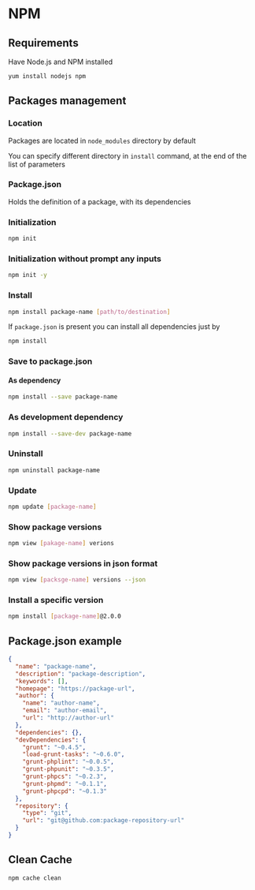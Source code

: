 # NPM

## Requirements

Have Node.js and NPM installed

```bash
yum install nodejs npm
```

## Packages management

### Location

Packages are located in `node_modules` directory by default

You can specify different directory in `install` command, at the end of the list of parameters

### Package.json

Holds the definition of a package, with its dependencies

### Initialization

```bash
npm init
```

### Initialization without prompt any inputs
```bash
npm init -y
```

### Install

```bash
npm install package-name [path/to/destination]
```

If `package.json` is present you can install all dependencies just by

```bash
npm install
```

### Save to package.json

#### As dependency

```bash
npm install --save package-name
```

### As development dependency

```bash
npm install --save-dev package-name
```

### Uninstall

```bash
npm uninstall package-name
```

### Update

```bash
npm update [package-name]
```

### Show package versions
```bash
npm view [pakage-name] verions
```

### Show package versions in json format
```bash
npm view [packsge-name] versions --json

```

### Install a specific version 
```bash
npm install [package-name]@2.0.0
```

## Package.json example

```json
{
  "name": "package-name",
  "description": "package-description",
  "keywords": [],
  "homepage": "https://package-url",
  "author": {
    "name": "author-name",
    "email": "author-email",
    "url": "http://author-url"
  },
  "dependencies": {},
  "devDependencies": {
    "grunt": "~0.4.5",
    "load-grunt-tasks": "~0.6.0",
    "grunt-phplint": "~0.0.5",
    "grunt-phpunit": "~0.3.5",
    "grunt-phpcs": "~0.2.3",
    "grunt-phpmd": "~0.1.1",
    "grunt-phpcpd": "~0.1.3"
  },
  "repository": {
    "type": "git",
    "url": "git@github.com:package-repository-url"
  }
}
```

## Clean Cache
```bash
npm cache clean
```

